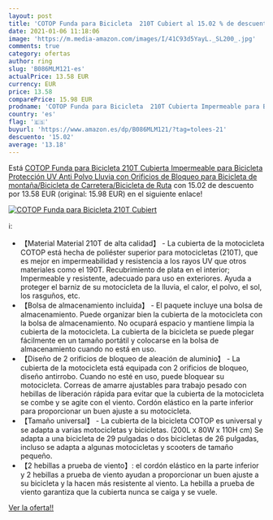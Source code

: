 ```yaml
---
layout: post
title: 'COTOP Funda para Bicicleta  210T Cubiert al 15.02 % de descuento'
date: 2021-01-06 11:18:06
image: 'https://m.media-amazon.com/images/I/41C93d5YayL._SL200_.jpg'
comments: true
category: ofertas
author: ring
slug: 'B086MLM121-es'
actualPrice: 13.58 EUR
currency: EUR
price: 13.58
comparePrice: 15.98 EUR
prodname: 'COTOP Funda para Bicicleta  210T Cubierta Impermeable para Bicicleta Protección UV Anti Polvo Lluvia con Orificios de Bloqueo para Bicicleta de montaña/Bicicleta de Carretera/Bicicleta de Ruta'
country: 'es'
flag: '🇪🇸'
buyurl: 'https://www.amazon.es/dp/B086MLM121/?tag=tolees-21'
descuento: '15.02'
average: '13.18'
---
```


Está [COTOP Funda para Bicicleta  210T Cubierta Impermeable para Bicicleta Protección UV Anti Polvo Lluvia con Orificios de Bloqueo para Bicicleta de montaña/Bicicleta de Carretera/Bicicleta de Ruta](https://www.amazon.es/dp/B086MLM121/?tag=tolees-21) con 15.02 de descuento por 13.58 EUR (original: 15.98 EUR) en el siguiente enlace!

[![COTOP Funda para Bicicleta  210T Cubiert](https://m.media-amazon.com/images/I/41C93d5YayL._SL200_.jpg)](https://www.amazon.es/dp/B086MLM121/?tag=tolees-21)

ℹ️:

- 【Material Material 210T de alta calidad】 - La cubierta de la motocicleta COTOP está hecha de poliéster superior para motocicletas (210T), que es mejor en impermeabilidad y resistencia a los rayos UV que otros materiales como el 190T. Recubrimiento de plata en el interior; Impermeable y resistente, adecuado para uso en exteriores. Ayuda a proteger el barniz de su motocicleta de la lluvia, el calor, el polvo, el sol, los rasguños, etc.
- 【Bolsa de almacenamiento incluida】 - El paquete incluye una bolsa de almacenamiento. Puede organizar bien la cubierta de la motocicleta con la bolsa de almacenamiento. No ocupará espacio y mantiene limpia la cubierta de la motocicleta. La cubierta de la bicicleta se puede plegar fácilmente en un tamaño portátil y colocarse en la bolsa de almacenamiento cuando no está en uso.
- 【Diseño de 2 orificios de bloqueo de aleación de aluminio】 - La cubierta de la motocicleta está equipada con 2 orificios de bloqueo, diseño antirrobo. Cuando no esté en uso, puede bloquear su motocicleta. Correas de amarre ajustables para trabajo pesado con hebillas de liberación rápida para evitar que la cubierta de la motocicleta se combe y se agite con el viento. Cordón elástico en la parte inferior para proporcionar un buen ajuste a su motocicleta.
- 【Tamaño universal】 - La cubierta de la bicicleta COTOP es universal y se adapta a varias motocicletas y bicicletas. (200L x 80W x 110H cm) Se adapta a una bicicleta de 29 pulgadas o dos bicicletas de 26 pulgadas, incluso se adapta a algunas motocicletas y scooters de tamaño pequeño.
- 【2 hebillas a prueba de viento】: el cordón elástico en la parte inferior y 2 hebillas a prueba de viento ayudan a proporcionar un buen ajuste a su bicicleta y la hacen más resistente al viento. La hebilla a prueba de viento garantiza que la cubierta nunca se caiga y se vuele.

[Ver la oferta!!](https://www.amazon.es/dp/B086MLM121/?tag=tolees-21)
